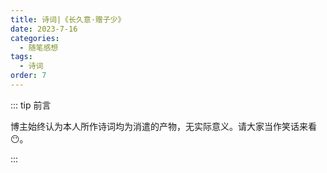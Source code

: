 ```yaml
---
title: 诗词|《长久意·赠子少》
date: 2023-7-16
categories: 
  - 随笔感想
tags: 
  - 诗词
order: 7
---
```


::: tip 前言

 博主始终认为本人所作诗词均为消遣的产物，无实际意义。请大家当作笑话来看😶。

:::

<poem t="《长久意·赠子少》" :p="['遥忆雨雪 风霜多久','与君几时尽戏游','楼落无人','却闻欢声笑语','知情谊正浓','','白云薄雾 往事回眸','相交畅谈为挚友','秋去冬来','却言明月无园','望黎晓心头']"/>

